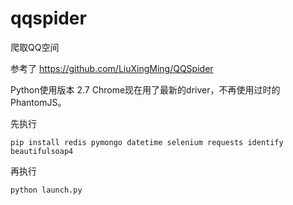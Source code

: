# qqspider
爬取QQ空间

参考了
https://github.com/LiuXingMing/QQSpider

Python使用版本 2.7
Chrome现在用了最新的driver，不再使用过时的PhantomJS。

先执行
```
pip install redis pymongo datetime selenium requests identify beautifulsoap4
```

再执行
```
python launch.py
```
